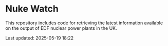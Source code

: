 # Nuke Watch

This repository includes code for retrieving the latest information available on the output of EDF nuclear power plants in the UK.

Last updated: 2025-05-19 18:22